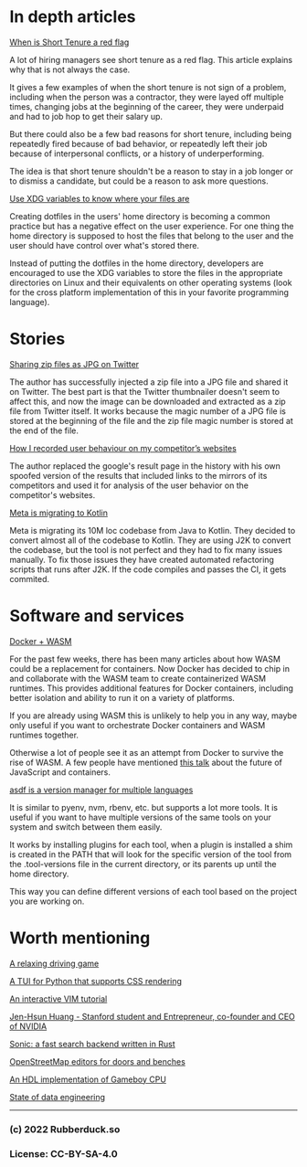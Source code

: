 # In depth articles

[When is Short Tenure a red flag](https://jacobian.org/2022/oct/14/when-is-short-tenure-a-red-flag/)

A lot of hiring managers see short tenure as a red flag. This article explains why that is not always the case.

It gives a few examples of when the short tenure is not sign of a problem, including when the person was a contractor, they were layed off multiple times, changing jobs at the beginning of the career, they were underpaid and had to job hop to get their salary up.

But there could also be a few bad reasons for short tenure, including being repeatedly fired because of bad behavior, or repeatedly left their job because of interpersonal conflicts, or a history of underperforming.

The idea is that short tenure shouldn't be a reason to stay in a job longer or to dismiss a candidate, but could be a reason to ask more questions.

[Use XDG variables to know where your files are](https://0x46.net/thoughts/2019/02/01/dotfile-madness/)

Creating dotfiles in the users' home directory is becoming a common practice but has a negative effect on the user experience. For one thing the home directory is supposed to host the files that belong to the user and the user should have control over what's stored there.

Instead of putting the dotfiles in the home directory, developers are encouraged to use the XDG variables to store the files in the appropriate directories on Linux and their equivalents on other operating systems (look for the cross platform implementation of this in your favorite programming language).

# Stories

[Sharing zip files as JPG on Twitter](https://twitter.com/david3141593/status/1057042085029822464)

The author has successfully injected a zip file into a JPG file and shared it on Twitter. The best part is that the Twitter thumbnailer doesn't seem to affect this, and now the image can be downloaded and extracted as a zip file from Twitter itself. It works because the magic number of a JPG file is stored at the beginning of the file and the zip file magic number is stored at the end of the file.

[How I recorded user behaviour on my competitor’s websites](https://dejanmarketing.com/competitor-hack/)

The author replaced the google's result page in the history with his own spoofed version of the results that included links to the mirrors of its competitors and used it for analysis of the user behavior on the competitor's websites.

[Meta is migrating to Kotlin](https://engineering.fb.com/2022/10/24/android/android-java-kotlin-migration/)

Meta is migrating its 10M loc codebase from Java to Kotlin. They decided to convert almost all of the codebase to Kotlin. They are using J2K to convert the codebase, but the tool is not perfect and they had to fix many issues manually. To fix those issues they have created automated refactoring scripts that runs after J2K. If the code compiles and passes the CI, it gets commited.

# Software and services

[Docker + WASM](https://www.docker.com/blog/docker-wasm-technical-preview/)

For the past few weeks, there has been many articles about how WASM could be a replacement for containers. Now Docker has decided to chip in and collaborate with the WASM team to create containerized WASM runtimes. This provides additional features for Docker containers, including better isolation and ability to run it on a variety of platforms.

If you are already using WASM this is unlikely to help you in any way, maybe only useful if you want to orchestrate Docker containers and WASM runtimes together.

Otherwise a lot of people see it as an attempt from Docker to survive the rise of WASM. A few people have mentioned [this talk](https://www.destroyallsoftware.com/talks/the-birth-and-death-of-javascript) about the future of JavaScript and containers.

[asdf is a version manager for multiple languages](https://asdf-vm.com/guide/introduction.html)

It is similar to pyenv, nvm, rbenv, etc. but supports a lot more tools. It is useful if you want to have multiple versions of the same tools on your system and switch between them easily.

It works by installing plugins for each tool, when a plugin is installed a shim is created in the PATH that will look for the specific version of the tool from the .tool-versions file in the current directory, or its parents up until the home directory.

This way you can define different versions of each tool based on the project you are working on.

# Worth mentioning

[A relaxing driving game](https://slowroads.io/)

[A TUI for Python that supports CSS rendering](https://www.textualize.io/)

[An interactive VIM tutorial](https://www.openvim.com/)

[Jen-Hsun Huang - Stanford student and Entrepreneur, co-founder and CEO of NVIDIA](https://www.youtube.com/watch?v=Xn1EsFe7snQ)

[Sonic: a fast search backend written in Rust](https://github.com/valeriansaliou/sonic)

[OpenStreetMap editors for doors and benches](https://every-door.app/)

[An HDL implementation of Gameboy CPU](https://github.com/Gekkio/gb-research/tree/main/sm83-cpu-core)

[State of data engineering](https://airbyte.com/blog/data-engineering-past-present-and-future)

---
### (c) 2022 Rubberduck.so
### License: CC-BY-SA-4.0
